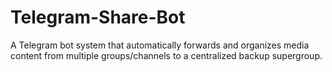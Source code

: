 # Telegram-Share-Bot
A Telegram bot system that automatically forwards and organizes media content from multiple groups/channels to a centralized backup supergroup.

